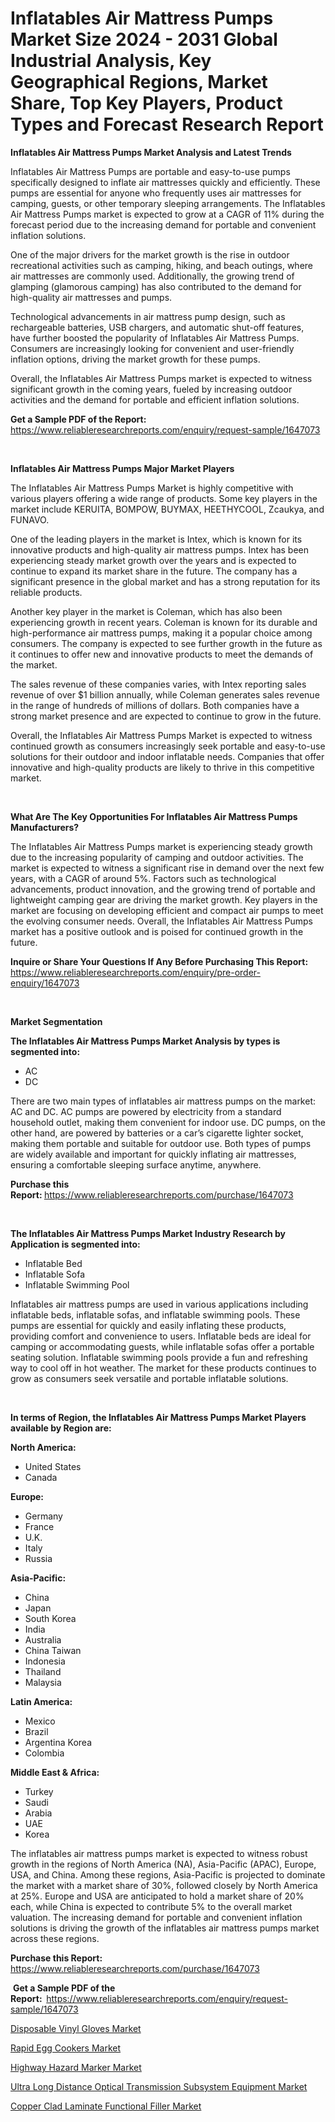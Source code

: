 <p><h1>Inflatables Air Mattress Pumps Market Size 2024 - 2031 Global Industrial Analysis, Key Geographical Regions, Market Share, Top Key Players, Product Types and Forecast Research Report</h1></p><p><strong>Inflatables Air Mattress Pumps Market Analysis and Latest Trends</strong></p>
<p><p>Inflatables Air Mattress Pumps are portable and easy-to-use pumps specifically designed to inflate air mattresses quickly and efficiently. These pumps are essential for anyone who frequently uses air mattresses for camping, guests, or other temporary sleeping arrangements. The Inflatables Air Mattress Pumps market is expected to grow at a CAGR of 11% during the forecast period due to the increasing demand for portable and convenient inflation solutions.</p><p>One of the major drivers for the market growth is the rise in outdoor recreational activities such as camping, hiking, and beach outings, where air mattresses are commonly used. Additionally, the growing trend of glamping (glamorous camping) has also contributed to the demand for high-quality air mattresses and pumps.</p><p>Technological advancements in air mattress pump design, such as rechargeable batteries, USB chargers, and automatic shut-off features, have further boosted the popularity of Inflatables Air Mattress Pumps. Consumers are increasingly looking for convenient and user-friendly inflation options, driving the market growth for these pumps.</p><p>Overall, the Inflatables Air Mattress Pumps market is expected to witness significant growth in the coming years, fueled by increasing outdoor activities and the demand for portable and efficient inflation solutions.</p></p>
<p><strong>Get a Sample PDF of the Report:&nbsp;</strong> <a href="https://www.reliableresearchreports.com/enquiry/request-sample/1647073">https://www.reliableresearchreports.com/enquiry/request-sample/1647073</a></p>
<p>&nbsp;</p>
<p><strong>Inflatables Air Mattress Pumps Major Market Players</strong></p>
<p><p>The Inflatables Air Mattress Pumps Market is highly competitive with various players offering a wide range of products. Some key players in the market include KERUITA, BOMPOW, BUYMAX, HEETHYCOOL, Zcaukya, and FUNAVO. </p><p>One of the leading players in the market is Intex, which is known for its innovative products and high-quality air mattress pumps. Intex has been experiencing steady market growth over the years and is expected to continue to expand its market share in the future. The company has a significant presence in the global market and has a strong reputation for its reliable products. </p><p>Another key player in the market is Coleman, which has also been experiencing growth in recent years. Coleman is known for its durable and high-performance air mattress pumps, making it a popular choice among consumers. The company is expected to see further growth in the future as it continues to offer new and innovative products to meet the demands of the market.</p><p>The sales revenue of these companies varies, with Intex reporting sales revenue of over $1 billion annually, while Coleman generates sales revenue in the range of hundreds of millions of dollars. Both companies have a strong market presence and are expected to continue to grow in the future.</p><p>Overall, the Inflatables Air Mattress Pumps Market is expected to witness continued growth as consumers increasingly seek portable and easy-to-use solutions for their outdoor and indoor inflatable needs. Companies that offer innovative and high-quality products are likely to thrive in this competitive market.</p></p>
<p>&nbsp;</p>
<p><strong>What Are The Key Opportunities For Inflatables Air Mattress Pumps Manufacturers?</strong></p>
<p><p>The Inflatables Air Mattress Pumps market is experiencing steady growth due to the increasing popularity of camping and outdoor activities. The market is expected to witness a significant rise in demand over the next few years, with a CAGR of around 5%. Factors such as technological advancements, product innovation, and the growing trend of portable and lightweight camping gear are driving the market growth. Key players in the market are focusing on developing efficient and compact air pumps to meet the evolving consumer needs. Overall, the Inflatables Air Mattress Pumps market has a positive outlook and is poised for continued growth in the future.</p></p>
<p><strong>Inquire or Share Your Questions If Any Before Purchasing This Report:</strong> <a href="https://www.reliableresearchreports.com/enquiry/pre-order-enquiry/1647073">https://www.reliableresearchreports.com/enquiry/pre-order-enquiry/1647073</a></p>
<p>&nbsp;</p>
<p><strong>Market Segmentation</strong></p>
<p><strong>The Inflatables Air Mattress Pumps Market Analysis by types is segmented into:</strong></p>
<p><ul><li>AC</li><li>DC</li></ul></p>
<p><p>There are two main types of inflatables air mattress pumps on the market: AC and DC. AC pumps are powered by electricity from a standard household outlet, making them convenient for indoor use. DC pumps, on the other hand, are powered by batteries or a car’s cigarette lighter socket, making them portable and suitable for outdoor use. Both types of pumps are widely available and important for quickly inflating air mattresses, ensuring a comfortable sleeping surface anytime, anywhere.</p></p>
<p><strong>Purchase this Report:&nbsp;</strong><a href="https://www.reliableresearchreports.com/purchase/1647073">https://www.reliableresearchreports.com/purchase/1647073</a></p>
<p>&nbsp;</p>
<p><strong>The Inflatables Air Mattress Pumps Market Industry Research by Application is segmented into:</strong></p>
<p><ul><li>Inflatable Bed</li><li>Inflatable Sofa</li><li>Inflatable Swimming Pool</li></ul></p>
<p><p>Inflatables air mattress pumps are used in various applications including inflatable beds, inflatable sofas, and inflatable swimming pools. These pumps are essential for quickly and easily inflating these products, providing comfort and convenience to users. Inflatable beds are ideal for camping or accommodating guests, while inflatable sofas offer a portable seating solution. Inflatable swimming pools provide a fun and refreshing way to cool off in hot weather. The market for these products continues to grow as consumers seek versatile and portable inflatable solutions.</p></p>
<p>&nbsp;</p>
<p><strong>In terms of Region, the Inflatables Air Mattress Pumps Market Players available by Region are:</strong></p>
<p>
    <p> <strong> North America: </strong>
        <ul>
            <li>United States</li>
            <li>Canada</li>
        </ul>
        </p> 
    <p> <strong> Europe: </strong>
        <ul>
            <li>Germany</li>
            <li>France</li>
            <li>U.K.</li>
            <li>Italy</li>
            <li>Russia</li>
        </ul>
        </p> 
    <p> <strong> Asia-Pacific: </strong>
        <ul>
            <li>China</li>
            <li>Japan</li>
            <li>South Korea</li>
            <li>India</li>
            <li>Australia</li>
            <li>China Taiwan</li>
            <li>Indonesia</li>
            <li>Thailand</li>
            <li>Malaysia</li>
        </ul>
        </p> 
    <p> <strong> Latin America: </strong>
        <ul>
            <li>Mexico</li>
            <li>Brazil</li>
            <li>Argentina Korea</li>
            <li>Colombia</li>
        </ul>
        </p> 
    <p> <strong> Middle East & Africa: </strong>
        <ul>
            <li>Turkey</li>
            <li>Saudi</li>
            <li>Arabia</li>
            <li>UAE</li>
            <li>Korea</li>
        </ul>
    </p>
    </p>
<p><p>The inflatables air mattress pumps market is expected to witness robust growth in the regions of North America (NA), Asia-Pacific (APAC), Europe, USA, and China. Among these regions, Asia-Pacific is projected to dominate the market with a market share of 30%, followed closely by North America at 25%. Europe and USA are anticipated to hold a market share of 20% each, while China is expected to contribute 5% to the overall market valuation. The increasing demand for portable and convenient inflation solutions is driving the growth of the inflatables air mattress pumps market across these regions.</p></p>
<p><strong>Purchase this Report: </strong><a href="https://www.reliableresearchreports.com/purchase/1647073">https://www.reliableresearchreports.com/purchase/1647073</a></p>
<p>&nbsp;<strong>Get a Sample PDF of the Report:&nbsp;&nbsp;</strong><a href="https://www.reliableresearchreports.com/enquiry/request-sample/1647073">https://www.reliableresearchreports.com/enquiry/request-sample/1647073</a></p>
<p><strong></strong></p>
<p><p><a href="https://view.publitas.com/reportprime-1/disposable-vinyl-gloves-market-share-market-new-trends-analysis-report-by-type-by-application-by-end-use-by-region-and-segment-forecasts-2024-2031/">Disposable Vinyl Gloves Market</a></p><p><a href="https://github.com/myacatherineblakecaczo9vcsw/Market-Research-Report-List-1/blob/main/rapid-egg-cookers-market.md">Rapid Egg Cookers Market</a></p><p><a href="https://issuu.com/reportprime-2/docs/highway-hazard-marker-market-size-2030.pptx">Highway Hazard Marker Market</a></p><p><a href="https://github.com/okotobwrhuteie/Market-Research-Report-List-1/blob/main/ultra-long-distance-optical-transmission-subsystem-equipment-market.md">Ultra Long Distance Optical Transmission Subsystem Equipment Market</a></p><p><a href="https://gratis-rainforest-2ca.notion.site/Copper-Clad-Laminate-Functional-Filler-Market-with-the-goal-of-estimating-the-market-size-and-future-605426ec4d594589b4653b07dbae947b">Copper Clad Laminate Functional Filler Market</a></p></p>